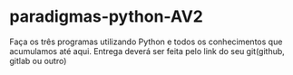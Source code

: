 # paradigmas-python-AV2

Faça os três programas utilizando Python e todos os conhecimentos que acumulamos até aqui. Entrega deverá ser feita
pelo link do seu git(github, gitlab ou outro)